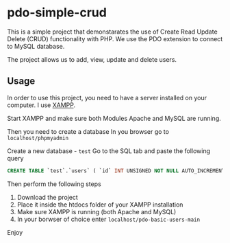 # pdo-simple-crud

This is a simple project that demonstarates the use of Create Read Update Delete (CRUD) functionality with PHP. We use the PDO extension to connect to MySQL database. 

The project allows us to add, view, update and delete users. 

## Usage

In order to use this project, you need to have a server installed on your computer. I use [XAMPP](https://www.apachefriends.org/download.html "Download XAMPP").

Start XAMPP and make sure both Modules Apache and MySQL are running.


Then you need to create a database
In you browser go to `localhost/phpmyadmin`

Create a new database - `test`
Go to the SQL tab and paste the following query
```sql
CREATE TABLE `test`.`users` ( `id` INT UNSIGNED NOT NULL AUTO_INCREMENT , `username` VARCHAR(255) NOT NULL , `email` VARCHAR(255) NOT NULL , `password` VARCHAR(60) NOT NULL , PRIMARY KEY (`id`)) ENGINE = InnoDB;
```

Then perform the following steps
1. Download the project
2. Place it inside the htdocs folder of your XAMPP installation
3. Make sure XAMPP is running (both Apache and MySQL)
4. In your borwser of choice enter `localhost/pdo-basic-users-main`

Enjoy
